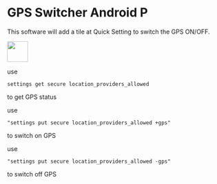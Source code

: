 # GPS Switcher Android P
This software will add a tile at Quick Setting to switch the GPS ON/OFF.

<a href="https://play.google.com/store/apps/details?id=com.lack006.gps"><img src="https://play.google.com/intl/en_us/badges/images/generic/en-play-badge.png" height="48"></a>


use

    settings get secure location_providers_allowed    
    
to get GPS status

use

    "settings put secure location_providers_allowed +gps"
    
to switch on GPS

use

    "settings put secure location_providers_allowed -gps"
    
to switch off GPS
